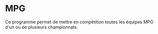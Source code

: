 # MPG
Ce programme permet de mettre en compétition toutes les équipes MPG d'un ou de plusieurs championnats.
